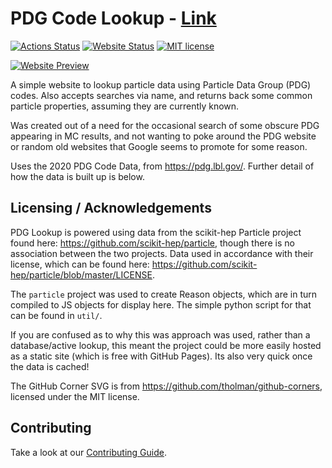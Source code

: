 # PDG Code Lookup - [Link](https://crossr.github.io/pdg-lookup/)

[![Actions Status](https://img.shields.io/github/workflow/status/CrossR/pdg-lookup/CI)](https://github.com/CrossR/pdg-lookup/actions)
[![Website Status](https://img.shields.io/website?url=https%3A%2F%2Fcrossr.github.io%2Fpdg-lookup%2F)](https://crossr.github.io/pdg-lookup/)
[![MIT license](https://img.shields.io/badge/License-MIT-blue.svg)](https://lbesson.mit-license.org/)

[![Website Preview](https://user-images.githubusercontent.com/10038688/111888833-06812400-89d8-11eb-949e-a34ecf859b16.png)](https://crossr.github.io/pdg-lookup/)

A simple website to lookup particle data using Particle Data Group (PDG) codes.
Also accepts searches via name, and returns back some common particle properties,
assuming they are currently known.

Was created out of a need for the occasional search of some obscure PDG appearing
in MC results, and not wanting to poke around the PDG website or random old websites
that Google seems to promote for some reason.

Uses the 2020 PDG Code Data, from https://pdg.lbl.gov/. Further detail of how
the data is built up is below.

## Licensing / Acknowledgements

PDG Lookup is powered using data from the scikit-hep Particle project found
here: https://github.com/scikit-hep/particle, though there is no association
between the two projects. Data used in accordance with their license, which
can be found here: https://github.com/scikit-hep/particle/blob/master/LICENSE.

The `particle` project was used to create Reason objects, which are in turn
compiled to JS objects for display here. The simple python script for that
can be found in `util/`.

If you are confused as to why this was approach was used, rather than a
database/active lookup, this meant the project could be more easily hosted as
a static site (which is free with GitHub Pages). Its also very quick once the
data is cached!

The GitHub Corner SVG is from https://github.com/tholman/github-corners,
licensed under the MIT license.

## Contributing

Take a look at our [Contributing Guide](CONTRIBUTING.md).
